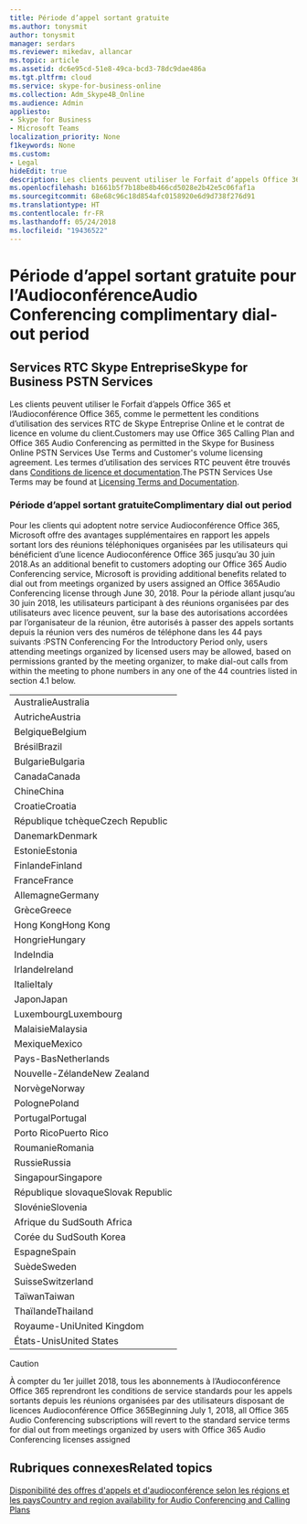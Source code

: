 ```yaml
---
title: Période d’appel sortant gratuite
ms.author: tonysmit
author: tonysmit
manager: serdars
ms.reviewer: mikedav, allancar
ms.topic: article
ms.assetid: dc6e95cd-51e8-49ca-bcd3-78dc9dae486a
ms.tgt.pltfrm: cloud
ms.service: skype-for-business-online
ms.collection: Adm_Skype4B_Online
ms.audience: Admin
appliesto:
- Skype for Business
- Microsoft Teams
localization_priority: None
f1keywords: None
ms.custom:
- Legal
hideEdit: true
description: Les clients peuvent utiliser le Forfait d’appels Office 365 et l’Audioconférence Office 365, comme le permettent les conditions d’utilisation des services RTC de Skype Entreprise Online et le contrat de licence en volume du client.
ms.openlocfilehash: b1661b5f7b18be8b466cd5028e2b42e5c06faf1a
ms.sourcegitcommit: 68e68c96c18d854afc0158920e6d9d738f276d91
ms.translationtype: HT
ms.contentlocale: fr-FR
ms.lasthandoff: 05/24/2018
ms.locfileid: "19436522"
---
```

# <a name="audio-conferencing-complimentary-dial-out-period"></a><span data-ttu-id="ecd7f-103">Période d’appel sortant gratuite pour l’Audioconférence</span><span class="sxs-lookup"><span data-stu-id="ecd7f-103">Audio Conferencing complimentary dial-out period</span></span>

## <a name="skype-for-business-pstn-services"></a><span data-ttu-id="ecd7f-104">Services RTC Skype Entreprise</span><span class="sxs-lookup"><span data-stu-id="ecd7f-104">Skype for Business PSTN Services</span></span>

<span data-ttu-id="ecd7f-105">Les clients peuvent utiliser le Forfait d’appels Office 365 et l’Audioconférence Office 365, comme le permettent les conditions d’utilisation des services RTC de Skype Entreprise Online et le contrat de licence en volume du client.</span><span class="sxs-lookup"><span data-stu-id="ecd7f-105">Customers may use Office 365 Calling Plan and Office 365 Audio Conferencing as permitted in the Skype for Business Online PSTN Services Use Terms and Customer's volume licensing agreement.</span></span> <span data-ttu-id="ecd7f-106">Les termes d’utilisation des services RTC peuvent être trouvés dans [Conditions de licence et documentation](http://www.microsoftvolumelicensing.com/DocumentSearch.aspx?Mode=2&amp;Keyword=PSTN).</span><span class="sxs-lookup"><span data-stu-id="ecd7f-106">The PSTN Services Use Terms may be found at [Licensing Terms and Documentation](http://www.microsoftvolumelicensing.com/DocumentSearch.aspx?Mode=2&amp;Keyword=PSTN).</span></span>
  
### <a name="complimentary-dial-out-period"></a><span data-ttu-id="ecd7f-107">Période d’appel sortant gratuite</span><span class="sxs-lookup"><span data-stu-id="ecd7f-107">Complimentary dial out period</span></span>

<span data-ttu-id="ecd7f-108">Pour les clients qui adoptent notre service Audioconférence Office 365, Microsoft offre des avantages supplémentaires en rapport les appels sortant lors des réunions téléphoniques organisées par les utilisateurs qui bénéficient d’une licence Audioconférence Office 365 jusqu’au 30 juin 2018.</span><span class="sxs-lookup"><span data-stu-id="ecd7f-108">As an additional benefit to customers adopting our Office 365 Audio Conferencing service, Microsoft is providing additional benefits related to dial out from meetings organized by users assigned an Office 365Audio Conferencing license through June 30, 2018.</span></span> <span data-ttu-id="ecd7f-109">Pour la période allant jusqu’au 30 juin 2018, les utilisateurs participant à des réunions organisées par des utilisateurs avec licence peuvent, sur la base des autorisations accordées par l’organisateur de la réunion, être autorisés à passer des appels sortants depuis la réunion vers des numéros de téléphone dans les 44 pays suivants :</span><span class="sxs-lookup"><span data-stu-id="ecd7f-109">PSTN Conferencing For the Introductory Period only, users attending meetings organized by licensed users may be allowed, based on permissions granted by the meeting organizer, to make dial-out calls from within the meeting to phone numbers in any one of the 44 countries listed in section 4.1 below.</span></span>
  
|    |
|-----|
|<span data-ttu-id="ecd7f-110">Australie</span><span class="sxs-lookup"><span data-stu-id="ecd7f-110">Australia</span></span>  <br/> |
|<span data-ttu-id="ecd7f-111">Autriche</span><span class="sxs-lookup"><span data-stu-id="ecd7f-111">Austria</span></span>  <br/> |
|<span data-ttu-id="ecd7f-112">Belgique</span><span class="sxs-lookup"><span data-stu-id="ecd7f-112">Belgium</span></span>  <br/> |
|<span data-ttu-id="ecd7f-113">Brésil</span><span class="sxs-lookup"><span data-stu-id="ecd7f-113">Brazil</span></span>  <br/> |
|<span data-ttu-id="ecd7f-114">Bulgarie</span><span class="sxs-lookup"><span data-stu-id="ecd7f-114">Bulgaria</span></span>  <br/> |
|<span data-ttu-id="ecd7f-115">Canada</span><span class="sxs-lookup"><span data-stu-id="ecd7f-115">Canada</span></span>  <br/> |
|<span data-ttu-id="ecd7f-116">Chine</span><span class="sxs-lookup"><span data-stu-id="ecd7f-116">China</span></span>  <br/> |
|<span data-ttu-id="ecd7f-117">Croatie</span><span class="sxs-lookup"><span data-stu-id="ecd7f-117">Croatia</span></span>  <br/> |
|<span data-ttu-id="ecd7f-118">République tchèque</span><span class="sxs-lookup"><span data-stu-id="ecd7f-118">Czech Republic</span></span>  <br/> |
|<span data-ttu-id="ecd7f-119">Danemark</span><span class="sxs-lookup"><span data-stu-id="ecd7f-119">Denmark</span></span>  <br/> |
|<span data-ttu-id="ecd7f-120">Estonie</span><span class="sxs-lookup"><span data-stu-id="ecd7f-120">Estonia</span></span>  <br/> |
|<span data-ttu-id="ecd7f-121">Finlande</span><span class="sxs-lookup"><span data-stu-id="ecd7f-121">Finland</span></span>  <br/> |
|<span data-ttu-id="ecd7f-122">France</span><span class="sxs-lookup"><span data-stu-id="ecd7f-122">France</span></span>  <br/> |
|<span data-ttu-id="ecd7f-123">Allemagne</span><span class="sxs-lookup"><span data-stu-id="ecd7f-123">Germany</span></span>  <br/> |
|<span data-ttu-id="ecd7f-124">Grèce</span><span class="sxs-lookup"><span data-stu-id="ecd7f-124">Greece</span></span>  <br/> |
|<span data-ttu-id="ecd7f-125">Hong Kong</span><span class="sxs-lookup"><span data-stu-id="ecd7f-125">Hong Kong</span></span>  <br/> |
|<span data-ttu-id="ecd7f-126">Hongrie</span><span class="sxs-lookup"><span data-stu-id="ecd7f-126">Hungary</span></span>  <br/> |
|<span data-ttu-id="ecd7f-127">Inde</span><span class="sxs-lookup"><span data-stu-id="ecd7f-127">India</span></span>  <br/> |
|<span data-ttu-id="ecd7f-128">Irlande</span><span class="sxs-lookup"><span data-stu-id="ecd7f-128">Ireland</span></span>  <br/> |
|<span data-ttu-id="ecd7f-129">Italie</span><span class="sxs-lookup"><span data-stu-id="ecd7f-129">Italy</span></span>  <br/> |
|<span data-ttu-id="ecd7f-130">Japon</span><span class="sxs-lookup"><span data-stu-id="ecd7f-130">Japan</span></span>  <br/> |
|<span data-ttu-id="ecd7f-131">Luxembourg</span><span class="sxs-lookup"><span data-stu-id="ecd7f-131">Luxembourg</span></span>  <br/> |
|<span data-ttu-id="ecd7f-132">Malaisie</span><span class="sxs-lookup"><span data-stu-id="ecd7f-132">Malaysia</span></span>  <br/> |
|<span data-ttu-id="ecd7f-133">Mexique</span><span class="sxs-lookup"><span data-stu-id="ecd7f-133">Mexico</span></span>  <br/> |
|<span data-ttu-id="ecd7f-134">Pays-Bas</span><span class="sxs-lookup"><span data-stu-id="ecd7f-134">Netherlands</span></span>  <br/> |
|<span data-ttu-id="ecd7f-135">Nouvelle-Zélande</span><span class="sxs-lookup"><span data-stu-id="ecd7f-135">New Zealand</span></span>  <br/> |
|<span data-ttu-id="ecd7f-136">Norvège</span><span class="sxs-lookup"><span data-stu-id="ecd7f-136">Norway</span></span>  <br/> |
|<span data-ttu-id="ecd7f-137">Pologne</span><span class="sxs-lookup"><span data-stu-id="ecd7f-137">Poland</span></span>  <br/> |
|<span data-ttu-id="ecd7f-138">Portugal</span><span class="sxs-lookup"><span data-stu-id="ecd7f-138">Portugal</span></span>  <br/> |
|<span data-ttu-id="ecd7f-139">Porto Rico</span><span class="sxs-lookup"><span data-stu-id="ecd7f-139">Puerto Rico</span></span>  <br/> |
|<span data-ttu-id="ecd7f-140">Roumanie</span><span class="sxs-lookup"><span data-stu-id="ecd7f-140">Romania</span></span>  <br/> |
|<span data-ttu-id="ecd7f-141">Russie</span><span class="sxs-lookup"><span data-stu-id="ecd7f-141">Russia</span></span>  <br/> |
|<span data-ttu-id="ecd7f-142">Singapour</span><span class="sxs-lookup"><span data-stu-id="ecd7f-142">Singapore</span></span>  <br/> |
|<span data-ttu-id="ecd7f-143">République slovaque</span><span class="sxs-lookup"><span data-stu-id="ecd7f-143">Slovak Republic</span></span>  <br/> |
|<span data-ttu-id="ecd7f-144">Slovénie</span><span class="sxs-lookup"><span data-stu-id="ecd7f-144">Slovenia</span></span>  <br/> |
|<span data-ttu-id="ecd7f-145">Afrique du Sud</span><span class="sxs-lookup"><span data-stu-id="ecd7f-145">South Africa</span></span>  <br/> |
|<span data-ttu-id="ecd7f-146">Corée du Sud</span><span class="sxs-lookup"><span data-stu-id="ecd7f-146">South Korea</span></span>  <br/> |
|<span data-ttu-id="ecd7f-147">Espagne</span><span class="sxs-lookup"><span data-stu-id="ecd7f-147">Spain</span></span>  <br/> |
|<span data-ttu-id="ecd7f-148">Suède</span><span class="sxs-lookup"><span data-stu-id="ecd7f-148">Sweden</span></span>  <br/> |
|<span data-ttu-id="ecd7f-149">Suisse</span><span class="sxs-lookup"><span data-stu-id="ecd7f-149">Switzerland</span></span>  <br/> |
|<span data-ttu-id="ecd7f-150">Taïwan</span><span class="sxs-lookup"><span data-stu-id="ecd7f-150">Taiwan</span></span>  <br/> |
|<span data-ttu-id="ecd7f-151">Thaïlande</span><span class="sxs-lookup"><span data-stu-id="ecd7f-151">Thailand</span></span>  <br/> |
|<span data-ttu-id="ecd7f-152">Royaume-Uni</span><span class="sxs-lookup"><span data-stu-id="ecd7f-152">United Kingdom</span></span>  <br/> |
|<span data-ttu-id="ecd7f-153">États-Unis</span><span class="sxs-lookup"><span data-stu-id="ecd7f-153">United States</span></span>  <br/> |
   
> [!CAUTION]
> <span data-ttu-id="ecd7f-154">À compter du 1er juillet 2018, tous les abonnements à l’Audioconférence Office 365 reprendront les conditions de service standards pour les appels sortants depuis les réunions organisées par des utilisateurs disposant de licences Audioconférence Office 365</span><span class="sxs-lookup"><span data-stu-id="ecd7f-154">Beginning July 1, 2018, all Office 365 Audio Conferencing subscriptions will revert to the standard service terms for dial out from meetings organized by users with Office 365 Audio Conferencing licenses assigned</span></span> 
  
## <a name="related-topics"></a><span data-ttu-id="ecd7f-155">Rubriques connexes</span><span class="sxs-lookup"><span data-stu-id="ecd7f-155">Related topics</span></span>
[<span data-ttu-id="ecd7f-156">Disponibilité des offres d'appels et d'audioconférence selon les régions et les pays</span><span class="sxs-lookup"><span data-stu-id="ecd7f-156">Country and region availability for Audio Conferencing and Calling Plans</span></span>](../country-and-region-availability-for-audio-conferencing-and-calling-plans/country-and-region-availability-for-audio-conferencing-and-calling-plans.md)

